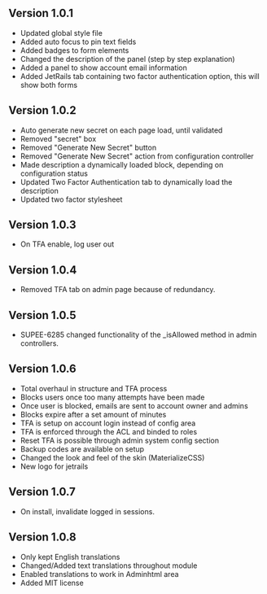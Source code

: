 ## Version 1.0.1
- 	Updated global style file
- 	Added auto focus to pin text fields
- 	Added badges to form elements
- 	Changed the description of the panel (step by step explanation)
- 	Added a panel to show account email information
- 	Added JetRails tab containing two factor authentication option, this will show both forms

## Version 1.0.2
- 	Auto generate new secret on each page load, until validated
- 	Removed "secret" box
- 	Removed "Generate New Secret" button
- 	Removed "Generate New Secret" action from configuration controller
- 	Made description a dynamically loaded block, depending on configuration status
- 	Updated Two Factor Authentication tab to dynamically load the description
- 	Updated two factor stylesheet

## Version 1.0.3
- 	On TFA enable, log user out

## Version 1.0.4
- 	Removed TFA tab on admin page because of redundancy.

## Version 1.0.5
- 	SUPEE-6285 changed functionality of the \_isAllowed method in admin controllers.

## Version 1.0.6
- 	Total overhaul in structure and TFA process
- 	Blocks users once too many attempts have been made
- 	Once user is blocked, emails are sent to account owner and admins
- 	Blocks expire after a set amount of minutes
- 	TFA is setup on account login instead of config area
- 	TFA is enforced through the ACL and binded to roles
- 	Reset TFA is possible through admin system config section
- 	Backup codes are available on setup
- 	Changed the look and feel of the skin (MaterializeCSS)
- 	New logo for jetrails

## Version 1.0.7
- 	On install, invalidate logged in sessions.

## Version 1.0.8
-	Only kept English translations
- 	Changed/Added text translations throughout module
- 	Enabled translations to work in Adminhtml area
- 	Added MIT license